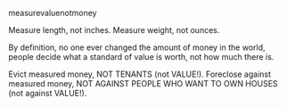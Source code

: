 measurevaluenotmoney

Measure length, not inches. Measure weight, not ounces.

By definition, no one ever changed the amount of money in the world, people decide what a standard of value is worth, not how much there is.

Evict measured money, NOT TENANTS (not VALUE!).
Foreclose against measured money, NOT AGAINST PEOPLE WHO WANT TO OWN HOUSES (not against VALUE!).
